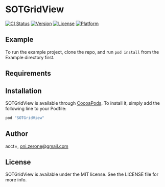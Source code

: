 # SOTGridView

[![CI Status](http://img.shields.io/travis/acct<blob>=<NULL>/SOTGridView.svg?style=flat)](https://travis-ci.org/acct<blob>=<NULL>/GridView)
[![Version](https://img.shields.io/cocoapods/v/SOTGridView.svg?style=flat)](http://cocoapods.org/pods/SOTGridView)
[![License](https://img.shields.io/cocoapods/l/SOTGridView.svg?style=flat)](http://cocoapods.org/pods/SOTGridView)
[![Platform](https://img.shields.io/cocoapods/p/SOTGridView.svg?style=flat)](http://cocoapods.org/pods/SOTGridView)

## Example

To run the example project, clone the repo, and run `pod install` from the Example directory first.

## Requirements

## Installation

SOTGridView is available through [CocoaPods](http://cocoapods.org). To install
it, simply add the following line to your Podfile:

```ruby
pod "SOTGridView"
```

## Author

acct<blob>=<NULL>, oni.zerone@gmail.com

## License

SOTGridView is available under the MIT license. See the LICENSE file for more info.
